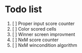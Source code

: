 <!-- @format -->

# Todo list

1. [ ] Proper input score counter
2. [ ] Color scored cells
3. [ ] Winner screen improvment
4. [ ] NxM score counter
5. [ ] NxM wincondition algorithm
